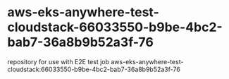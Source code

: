 # aws-eks-anywhere-test-cloudstack-66033550-b9be-4bc2-bab7-36a8b9b52a3f-76
repository for use with E2E test job aws-eks-anywhere-test-cloudstack:66033550-b9be-4bc2-bab7-36a8b9b52a3f-76
